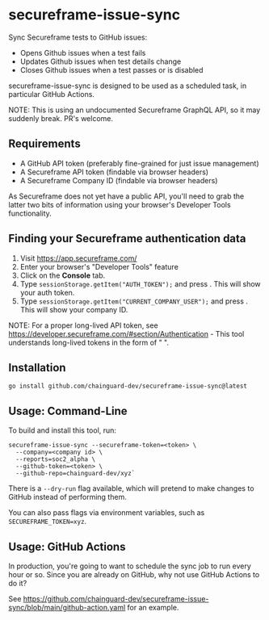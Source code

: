 # secureframe-issue-sync

Sync Secureframe tests to GitHub issues:

* Opens Github issues when a test fails
* Updates Github issues when test details change
* Closes Github issues when a test passes or is disabled

secureframe-issue-sync is designed to be used as a scheduled task, in particular GitHub Actions.

NOTE: This is using an undocumented Secureframe GraphQL API, so it may suddenly break. PR's welcome.

## Requirements

* A GitHub API token (preferably fine-grained for just issue management)
* A Secureframe API token (findable via browser headers)
* A Secureframe Company ID (findable via browser headers)

As Secureframe does not yet have a public API, you'll need to grab the latter two bits of information using your browser's Developer Tools functionality.

## Finding your Secureframe authentication data

1. Visit <https://app.secureframe.com/>
2. Enter your browser's "Developer Tools" feature
3. Click on the **Console** tab.
4. Type `sessionStorage.getItem("AUTH_TOKEN");` and press <enter>. This will show your auth token.
5. Type `sessionStorage.getItem("CURRENT_COMPANY_USER");` and press <enter>. This will show your company ID.

NOTE: For a proper long-lived API token, see https://developer.secureframe.com/#section/Authentication - This tool understands long-lived tokens in the form of "<API KEY> <SECRET KEY>".

## Installation

```shell
go install github.com/chainguard-dev/secureframe-issue-sync@latest
```

## Usage: Command-Line

To build and install this tool, run:

```shell
secureframe-issue-sync --secureframe-token=<token> \
  --company=<company id> \
  --reports=soc2_alpha \
  --github-token=<token> \
  --github-repo=chainguard-dev/xyz`
```

There is a `--dry-run` flag available, which will pretend to make changes to GitHub instead of performing them.

You can also pass flags via environment variables, such as `SECUREFRAME_TOKEN=xyz`.

## Usage: GitHub Actions

In production, you're going to want to schedule the sync job to run every hour or so. Since you are already on GitHub, why not use GitHub Actions to do it?

See <https://github.com/chainguard-dev/secureframe-issue-sync/blob/main/github-action.yaml> for an example.

